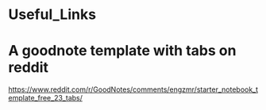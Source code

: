 # Useful_Links

# A goodnote template with tabs on reddit
https://www.reddit.com/r/GoodNotes/comments/engzmr/starter_notebook_template_free_23_tabs/
